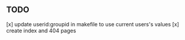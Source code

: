 


## TODO

[x] update userid:groupid in makefile to use current users's values
[x] create index and 404 pages
